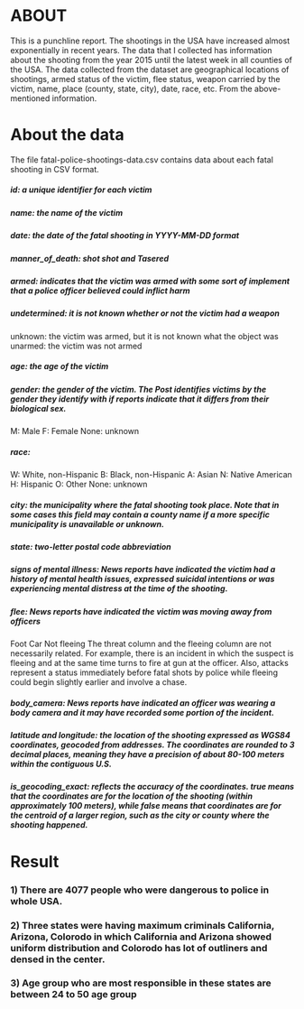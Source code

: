 # ABOUT
This is a punchline report. The shootings in the USA have increased almost exponentially in recent years. The data that I collected has information about the shooting from the year 2015 until the latest week in all counties of the USA. The data collected from the dataset are geographical locations of shootings, armed status of the victim, flee status, weapon carried by the victim, name, place (county, state, city), date, race, etc. From the above-mentioned information.

# About the data
The file fatal-police-shootings-data.csv contains data about each fatal shooting in CSV format.

##### id: a unique identifier for each victim
##### name: the name of the victim
##### date: the date of the fatal shooting in YYYY-MM-DD format
##### manner_of_death: shot shot and Tasered
##### armed: indicates that the victim was armed with some sort of implement that a police officer believed could inflict harm
##### undetermined: it is not known whether or not the victim had a weapon
unknown: the victim was armed, but it is not known what the object was
unarmed: the victim was not armed
##### age: the age of the victim
##### gender: the gender of the victim. The Post identifies victims by the gender they identify with if reports indicate that it differs from their biological sex.
M: Male
F: Female
None: unknown
##### race:
W: White, non-Hispanic
B: Black, non-Hispanic
A: Asian
N: Native American
H: Hispanic
O: Other
None: unknown
##### city: the municipality where the fatal shooting took place. Note that in some cases this field may contain a county name if a more specific municipality is unavailable or unknown.
##### state: two-letter postal code abbreviation
##### signs of mental illness: News reports have indicated the victim had a history of mental health issues, expressed suicidal intentions or was experiencing mental distress at the time of the shooting.
##### flee: News reports have indicated the victim was moving away from officers
Foot
Car
Not fleeing
The threat column and the fleeing column are not necessarily related. For example, there is an incident in which the suspect is fleeing and at the same time turns to fire at gun at the officer. Also, attacks represent a status immediately before fatal shots by police while fleeing could begin slightly earlier and involve a chase.
##### body_camera: News reports have indicated an officer was wearing a body camera and it may have recorded some portion of the incident.
##### latitude and longitude: the location of the shooting expressed as WGS84 coordinates, geocoded from addresses. The coordinates are rounded to 3 decimal places, meaning they have a precision of about 80-100 meters within the contiguous U.S.
##### is_geocoding_exact: reflects the accuracy of the coordinates. true means that the coordinates are for the location of the shooting (within approximately 100 meters), while false means that coordinates are for the centroid of a larger region, such as the city or county where the shooting happened.

# Result
### 1) There are 4077 people who were dangerous to police in whole USA.
### 2) Three states were having maximum criminals California, Arizona, Colorodo in which California and Arizona showed uniform distribution and Colorodo has lot of outliners and densed in the center.
### 3) Age group who are most responsible in these states are between 24 to 50 age group
